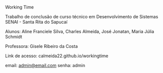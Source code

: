 Working Time

Trabalho de conclusão de curso técnico em Desenvolvimento de Sistemas
SENAI - Santa Rita do Sapucaí

Alunos:
Aline Franciele Silva,
Charles Almeida,
José Jonatan,
Maria Júlia Schmidt

Professora:
Gisele Ribeiro da Costa

Link de acesso:
calmeida22.github.io/workingtime

email: admin@email.com
senha: admin
